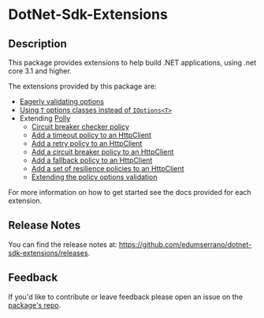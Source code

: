 # DotNet-Sdk-Extensions

## Description

This package provides extensions to help build .NET applications, using .net core 3.1 and higher.

The extensions provided by this package are:

* [Eagerly validating options](https://github.com/edumserrano/dotnet-sdk-extensions/blob/main/docs/configuration/options-eagerly-validation.md)
* [Using `T` options classes instead of `IOptions<T>`](https://github.com/edumserrano/dotnet-sdk-extensions/blob/main/docs/configuration/options-without-IOptions.md)
* Extending [Polly](https://github.com/App-vNext/Polly)
  * [Circuit breaker checker policy](https://github.com/edumserrano/dotnet-sdk-extensions/blob/main/docs/polly/circuit-breaker-checker-policy.md)
  * [Add a timeout policy to an HttpClient](https://github.com/edumserrano/dotnet-sdk-extensions/blob/main/docs/polly/httpclient-with-timeout-policy.md)
  * [Add a retry policy to an HttpClient](https://github.com/edumserrano/dotnet-sdk-extensions/blob/main/docs/polly/httpclient-with-retry-policy.md)
  * [Add a circuit breaker policy to an HttpClient](https://github.com/edumserrano/dotnet-sdk-extensions/blob/main/docs/polly/httpclient-with-circuit-breaker-policy.md)
  * [Add a fallback policy to an HttpClient](https://github.com/edumserrano/dotnet-sdk-extensions/blob/main/docs/polly/httpclient-with-fallback-policy.md)
  * [Add a set of resilience policies to an HttpClient](https://github.com/edumserrano/dotnet-sdk-extensions/blob/main/docs/polly/httpclient-with-resilience-policies.md)
  * [Extending the policy options validation](https://github.com/edumserrano/dotnet-sdk-extensions/blob/main/docs/polly/extending-policy-options-validation.md)

For more information on how to get started see the docs provided for each extension.

## Release Notes

You can find the release notes at: https://github.com/edumserrano/dotnet-sdk-extensions/releases.

## Feedback

If you'd like to contribute or leave feedback please open an issue on the [package's repo](https://github.com/edumserrano/dotnet-sdk-extensions).
